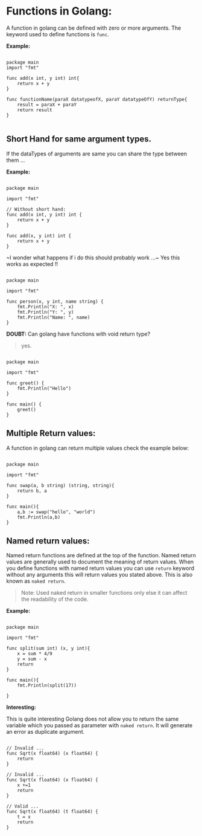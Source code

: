 # Functions in Golang: 

A function in golang can be defined with zero or more arguments. The keyword used to define functions is `func`.

**Example:**

``` golang 

package main 
import "fmt"

func add(x int, y int) int{
	return x + y
}

func functionName(paraX datatypeofX, paraY datatypeOfY) returnType{
	result = paraX + paraY 
	return result
}


```

## Short Hand for same argument types. 

If the dataTypes of arguments are same you can share the type between them ... 

**Example:**

``` golang

package main

import "fmt"

// Without short hand:
func add(x int, y int) int {
	return x + y
}

func add(x, y int) int {
	return x + y
}

```

~I wonder what happens if i do this should probably work ...~
Yes this works as expected !!


``` golang

package main

import "fmt"

func person(x, y int, name string) {
	fmt.Println("X: ", x) 
	fmt.Println("Y: ", y) 
	fmt.Println("Name: ", name) 
}

```
**DOUBT:** Can golang have functions with void return type?

> yes.

``` golang

package main

import "fmt"

func greet() {
	fmt.Println("Hello")
}

func main() {
	greet()
}

```

## Multiple Return values: 

A function in golang can return multiple values check the example below:

``` golang

package main 

import "fmt"

func swap(a, b string) (string, string){
	return b, a
}

func main(){
	a,b := swap("hello", "world")
	fmt.Println(a,b)
}

```

## Named return values: 

Named return functions are defined at the top of the function.
Named return values are generally used to document the meaning of return values. When you define functions with named return values you can use `return` keyword without any arguments this will return values you stated above. This is also known as `naked return`. 

> Note: Used naked return in smaller functions only else it can affect the readability of the code.

**Example:**

``` golang

package main

import "fmt"

func split(sum int) (x, y int){
	x = sum * 4/9
	y = sum - x
	return 
}

func main(){
	fmt.Println(split(17))

}

```

**Interesting:**

This is quite interesting Golang does not allow you to return the same variable which you passed as parameter with `naked return`. It will generate an error as duplicate argument. 

``` golang

// Invalid ...
func Sqrt(x float64) (x float64) {
	return 
}

// Invalid ...
func Sqrt(x float64) (x float64) {
	x +=1
	return 
}

// Valid ...
func Sqrt(x float64) (t float64) {
	t = x 
	return 
}

```

